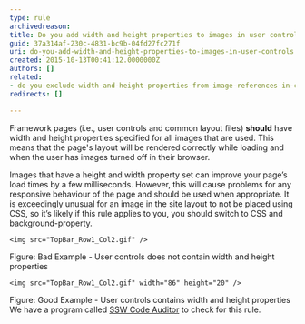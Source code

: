 ```yaml
---
type: rule
archivedreason: 
title: Do you add width and height properties to images in user controls?
guid: 37a314af-230c-4831-bc9b-04fd27fc271f
uri: do-you-add-width-and-height-properties-to-images-in-user-controls
created: 2015-10-13T00:41:12.0000000Z
authors: []
related:
- do-you-exclude-width-and-height-properties-from-image-references-in-content
redirects: []

---
```


Framework pages (i.e., user controls and common layout files)  **should** have width and height properties specified for all images 		that are used. This means that the page's layout will be rendered correctly while loading and when the user has images turned off in their browser.

Images that have a height and width property set can improve your page’s load times by a few milliseconds.                  However, this will cause problems for any responsive behaviour of the page and should be used when appropriate.                  It is exceedingly unusual for an image in the site layout to not be placed using CSS, so it’s likely if this rule applies to you, you should switch to CSS and background-property.

<!--endintro-->


```
<img src="TopBar_Row1_Col2.gif" />
```

Figure: Bad Example - User controls does not contain width and height properties

```
<img src="TopBar_Row1_Col2.gif" width="86" height="20" />
```

Figure: Good Example - User controls contains width and height properties
We have a program called [SSW Code Auditor](https&#58;//www.ssw.com.au/ssw/CodeAuditor/) to check for this rule.
